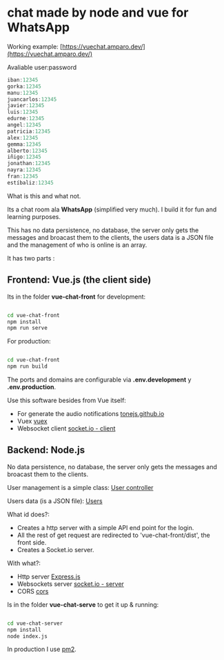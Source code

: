 # chat made by node and vue for WhatsApp

Working example: [https://vuechat.amparo.dev/](https://vuechat.amparo.dev/)

Avaliable user:password

~~~ js
iban:12345
gorka:12345
manu:12345
juancarlos:12345
javier:12345
luis:12345
edurne:12345 
angel:12345 
patricia:12345 
alex:12345 
gemma:12345 
alberto:12345 
iñigo:12345 
jonathan:12345 
nayra:12345 
fran:12345 
estíbaliz:12345 
~~~

What is this and what not.

Its a chat room ala **WhatsApp** (simplified very much). I build it for fun and learning purposes.

This has no data persistence, no database, the server only gets the messages and broacast them to the clients, the users data is a JSON file and the management of who is online is an array.

It has two parts :

## Frontend: Vue.js (the client side)

Its in the folder **vue-chat-front** for development:

~~~ bash

cd vue-chat-front
npm install
npm run serve

~~~

For production:

~~~ bash

cd vue-chat-front
npm run build

~~~

The ports and domains are configurable via **.env.development** y **.env.production**.

Use this software besides from Vue itself:

* For generate the audio notifications [tonejs.github.io](https://tonejs.github.io/)
* Vuex [vuex](https://vuex.vuejs.org/guide/modules.html)
* Websocket client [socket.io - client](https://socket.io/)

## Backend: Node.js

No data persistence, no database, the server only gets the messages and broacast them to the clients.

User management is a simple class: [User controller](https://github.com/IbanMM/vue-chat/blob/master/vue-chat-server/controllers/users.controller.js)

Users data (is a JSON file): [Users](https://github.com/IbanMM/vue-chat/blob/master/vue-chat-server/data/users.json)


What id does?:

* Creates a http server with a simple API end point for the login.
* All the rest of get request are redirected to 'vue-chat-front/dist', the front side.
* Creates a Socket.io server.


With what?:

* Http server [Express.js](https://expressjs.com/)
* Websockets server [socket.io - server](https://socket.io/)
* CORS [cors](https://github.com/expressjs/cors)


Is in the folder **vue-chat-serve** to get it up & running:

~~~ bash

cd vue-chat-server
npm install
node index.js

~~~

In production I use [pm2](https://pm2.keymetrics.io/).
